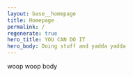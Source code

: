 ```yaml
---
layout: base__homepage
title: Homepage
permalink: /
regenerate: true
hero_title: YOU CAN DO IT
hero_body: Doing stuff and yadda yadda
---
```


woop woop body
